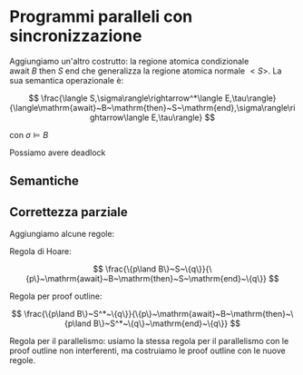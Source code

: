 # Programmi paralleli con sincronizzazione

Aggiungiamo un'altro costrutto: la regione atomica condizionale $\mathrm{await}~B~\mathrm{then}~S~\mathrm{end}$ che generalizza la regione atomica normale $<S>$.
La sua semantica operazionale è:

$$
\frac{\langle S,\sigma\rangle\rightarrow^*\langle E,\tau\rangle}{\langle\mathrm{await}~B~\mathrm{then}~S~\mathrm{end},\sigma\rangle\rightarrow\langle E,\tau\rangle}
$$

con $\sigma\vDash B$

Possiamo avere deadlock

## Semantiche

## Correttezza parziale

Aggiungiamo alcune regole:

Regola di Hoare:

$$
\frac{\{p\land B\}~S~\{q\}}{\{p\}~\mathrm{await}~B~\mathrm{then}~S~\mathrm{end}~\{q\}}
$$

Regola per proof outline:

$$
\frac{\{p\land B\}~S^*~\{q\}}{\{p\}~\mathrm{await}~B~\mathrm{then}~\{p\land B\}~S^*~\{q\}~\mathrm{end}~\{q\}}
$$

Regola per il parallelismo: usiamo la stessa regola per il parallelismo con le proof outline non interferenti, ma costruiamo le proof outline con le nuove regole.